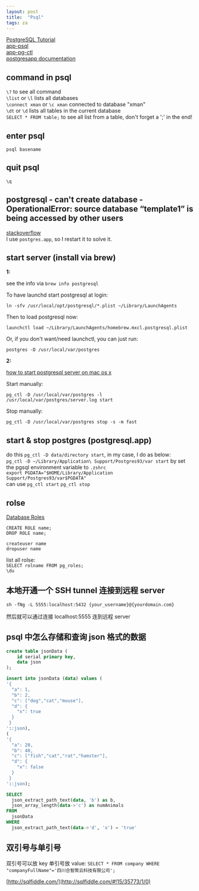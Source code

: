 ```yaml
---
layout: post
title:  "Psql"
tags: za
---
```


[PostgreSQL Tutorial](http://www.postgresqltutorial.com/)  
[app-psql](http://www.postgresql.org/docs/9.3/interactive/app-psql.html)  
[app-pg-ctl](http://www.postgresql.org/docs/9.3/static/app-pg-ctl.html)  
[postgresapp documentation](http://postgresapp.com/documentation)

## command in psql
`\?` to see all command  
`\list` or `\l` lists all databases  
`\connect xman` or `\c xman` connected to database "xman"  
`\dt` or `\d` lists all tables in the current database  
`SELECT * FROM table;` to see all list from a table, don't forget a ';' in the end!

## enter psql
`psql basename`

## quit psql
`\q`

## postgresql - can't create database - OperationalError: source database “template1” is being accessed by other users
[stackoverflow](http://stackoverflow.com/questions/14374726/postgresql-cant-create-database-operationalerror-source-database-template)  
I use `postgres.app`, so I restart it to solve it.

## start server (install via brew)
**1:** 

see the info via `brew info postgresql`

To have launchd start postgresql at login:

`ln -sfv /usr/local/opt/postgresql/*.plist ~/Library/LaunchAgents`

Then to load postgresql now:

`launchctl load ~/Library/LaunchAgents/homebrew.mxcl.postgresql.plist`

Or, if you don't want/need launchctl, you can just run:

`postgres -D /usr/local/var/postgres`

**2:** 

[how to start postgresql server on mac os x](http://stackoverflow.com/questions/7975556/)

Start manually:

`pg_ctl -D /usr/local/var/postgres -l /usr/local/var/postgres/server.log start`

Stop manually:

`pg_ctl -D /usr/local/var/postgres stop -s -m fast`

## start & stop postgres (postgresql.app)
do this `pg_ctl -D data/directory start`, in my case, I do as below:  
`pg_ctl -D ~/Library/Application\ Support/Postgres93/var start`
by set the pgsql environment variable to `.zshrc`  
`export PGDATA="$HOME/Library/Application Support/Postgres93/var$PGDATA"`  
can use `pg_ctl start` `pg_ctl stop`

## rolse
[Database Roles](http://www.postgresql.org/docs/9.3/static/database-roles.html)

`CREATE ROLE name;`  
`DROP ROLE name;`

`createuser name`  
`dropuser name`

list all rolse:  
`SELECT rolname FROM pg_roles;`  
`\du`

## 本地开通一个 SSH tunnel 连接到远程 server

    sh -fNg -L 5555:localhost:5432 {your_username}@{yourdomain.com}

然后就可以通过连接 localhost:5555 连到远程 server

## psql 中怎么存储和查询 json 格式的数据

```sql
create table jsonData (
    id serial primary key,
    data json
);

insert into jsonData (data) values (
'{
  "a": 1,
  "b": 2,
  "c": ["dog","cat","mouse"],
  "d": {
    "x": true
  }
 }
'::json),
(
'{
  "a": 20,
  "b": 40,
  "c": ["fish","cat","rat","hamster"],
  "d": {
    "x": false
  }
 }
'::json);
```

```sql
SELECT
  json_extract_path_text(data, 'b') as b,
  json_array_length(data->'c') as numAnimals
FROM 
  jsonData
WHERE
  json_extract_path_text(data->'d', 'x') = 'true'
```

## 双引号与单引号
双引号可以放 key
单引号放 value:
`SELECT * FROM company WHERE "companyFullName"='四川合智聚云科技有限公司';`

[http://sqlfiddle.com/](http://sqlfiddle.com/#!15/35773/1/0)
